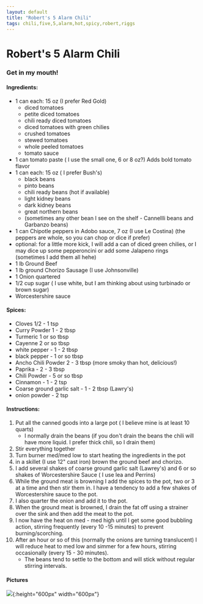 ```yaml
---
layout: default
title: "Robert's 5 Alarm Chili"
tags: chili,five,5,alarm,hot,spicy,robert,riggs
---
```

# Robert's 5 Alarm Chili

### Get in my mouth!

#### Ingredients:
- 1 can each: 15 oz (I prefer Red Gold)
    - diced tomatoes
    - petite diced tomatoes
    - chili ready diced tomatoes
    - diced tomatoes with green chilies
    - crushed tomatoes
    - stewed tomatoes
    - whole peeled tomatoes
    - tomato sauce
- 1 can tomato paste ( I use the small one, 6 or 8 oz?) Adds bold tomato flavor
- 1 can each: 15 oz ( I prefer Bush's)
    - black beans
    - pinto beans
    - chili ready beans (hot if available)
    - light kidney beans
    - dark kidney beans
    - great northern beans
    - (sometimes any other bean I see on the shelf - Cannellli beans and Garbanzo beans)
- 1 can Chipotle peppers in Adobo sauce, 7 oz (I use Le Costina) (the peppers are whole, so you can chop or dice if prefer)
- optional:  for a little more kick, I will add a can of diced green chilies, or I may dice up some pepperoncini or add some Jalapeno rings (sometimes I add them all hehe)
- 1 lb Ground Beef
- 1 lb ground Chorizo Sausage (I use Johnsonville)
- 1 Onion quartered
- 1/2 cup sugar ( I use white, but I am thinking about using turbinado or brown sugar)
- Worcestershire sauce

#### Spices:
- Cloves 1/2 - 1 tsp
- Curry Powder 1 - 2 tbsp
- Turmeric 1 or so tbsp
- Cayenne 2 or so tbsp
- white pepper - 1 - 2 tbsp
- black pepper - 1 or so tbsp
- Ancho Chili Powder 2 - 3 tbsp (more smoky than hot, delicious!)
- Paprika - 2 - 3 tbsp
- Chili Powder - 5 or so tbsp
- Cinnamon - 1 - 2 tsp
- Coarse ground garlic salt - 1 - 2 tbsp (Lawry's)
- onion powder - 2 tsp

#### Instructions:
1. Put all the canned goods into a large pot ( I believe mine is at least 10 quarts)
    - I normally drain the beans (if you don't drain the beans the chili will have more liquid. I prefer thick chili, so I drain them)
2. Stir everything together
3. Turn burner med/med low to start heating the ingredients in the pot
4. in a skillet (I use 12" cast iron) brown the ground beef and chorizo.
5. I add several shakes of coarse ground garlic salt (Lawrey's) and 6 or so shakes of Worcestershire Sauce ( I use lea and Perrins)
6. While the ground meat is browning I add the spices to the pot, two or 3 at a time and then stir them in. I have a tendency to add a few shakes of Worcestershire sauce to the pot.
7. I also quarter the onion and add it to the pot.
8. When the ground meat is browned, I drain the fat off using a strainer over the sink and then add the meat to the pot.
9. I now have the heat on med - med high until I get some good bubbling action, stirring frequently (every 10 -15 minutes) to prevent burning/scorching.
10. After an hour or so of this (normally the onions are turning translucent) I will reduce heat to med low and simmer for a few hours, stirring occasionally (every 15 - 30 minutes).
    - The beans tend to settle to the bottom and will stick without regular stirring intervals.

#### Pictures
![]({{site.github.url}}/Dinners/Images/RobertsFiveAlarmChili.png){:height="600px" width="600px"}
